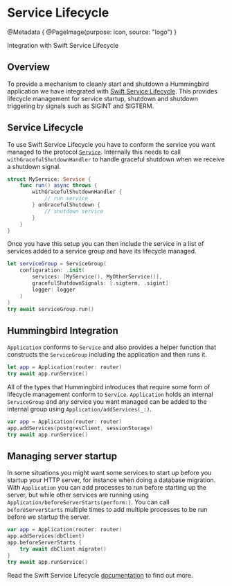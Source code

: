 # Service Lifecycle

@Metadata {
    @PageImage(purpose: icon, source: "logo")
}

Integration with Swift Service Lifecycle

## Overview

To provide a mechanism to cleanly start and shutdown a Hummingbird application we have integrated with [Swift Service Lifecycle](https://github.com/swift-server/swift-service-lifecycle). This provides lifecycle management for service startup, shutdown and shutdown triggering by signals such as SIGINT and SIGTERM.

## Service Lifecycle

To use Swift Service Lifecycle you have to conform the service you want managed to the protocol [`Service`](https://swiftpackageindex.com/swift-server/swift-service-lifecycle/main/documentation/servicelifecycle/service). Internally this needs to call `withGracefulShutdownHandler` to handle graceful shutdown when we receive a shutdown signal.

```swift
struct MyService: Service {
    func run() async throws {
        withGracefulShutdownHandler {
            // run service
        } onGracefulShutdown {
            // shutdown service
        }
    }
}
```

Once you have this setup you can then include the service in a list of services added to a service group and have its lifecycle managed.

```swift
let serviceGroup = ServiceGroup(
    configuration: .init(
        services: [MyService(), MyOtherService()],
        gracefulShutdownSignals: [.sigterm, .sigint]
        logger: logger
    )
)
try await serviceGroup.run()
```

## Hummingbird Integration

``Application`` conforms to `Service` and also provides a helper function that constructs the `ServiceGroup` including the application and then runs it.

```swift
let app = Application(router: router)
try await app.runService()
```

All of the types that Hummingbird introduces that require some form of lifecycle management conform to `Service`. ``Application`` holds an internal `ServiceGroup` and any service you want managed can be added to the internal group using ``Application/addServices(_:)``.

```swift
var app = Application(router: router)
app.addServices(postgresClient, sessionStorage)
try await app.runService()
```

## Managing server startup

In some situations you might want some services to start up before you startup your HTTP server, for instance when doing a database migration. With ``Application`` you can add processes to run before starting up the server, but while other services are running using ``Application/beforeServerStarts(perform:)``. You can call `beforeServerStarts` multiple times to add multiple processes to be run before we startup the server.

```swift
var app = Application(router: router)
app.addServices(dbClient)
app.beforeServerStarts {
    try await dbClient.migrate()
}
try await app.runService()
```

Read the Swift Service Lifecycle [documentation](https://swiftpackageindex.com/swift-server/swift-service-lifecycle/main/documentation/servicelifecycle) to find out more.
